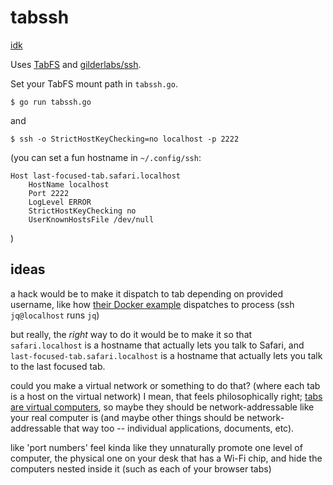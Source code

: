 # tabssh

[idk](https://twitter.com/rsnous/status/1365106287080472579)

Uses [TabFS](https://github.com/osnr/TabFS) and
[gilderlabs/ssh](https://github.com/gliderlabs/ssh).

Set your TabFS mount path in `tabssh.go`.

```
$ go run tabssh.go
```

and

```
$ ssh -o StrictHostKeyChecking=no localhost -p 2222
```

(you can set a fun hostname in `~/.config/ssh`:
```
Host last-focused-tab.safari.localhost
    HostName localhost
    Port 2222
    LogLevel ERROR
    StrictHostKeyChecking no
    UserKnownHostsFile /dev/null 
```
)

## ideas

a hack would be to make it dispatch to tab depending on provided username, like how
[their Docker
example](https://github.com/gliderlabs/ssh/tree/master/_examples/ssh-docker)
dispatches to process (ssh `jq@localhost` runs `jq`)

but really, the _right_ way to do it would be to make it so that
`safari.localhost` is a hostname that actually lets you talk to
Safari, and `last-focused-tab.safari.localhost` is a hostname that
actually lets you talk to the last focused tab.

could you make a virtual network or something to do that? (where each
tab is a host on the virtual network) I mean, that feels
philosophically right; [tabs are virtual
computers](https://twitter.com/rsnous/status/1352014584731734016), so
maybe they should be network-addressable like your real computer is
(and maybe other things should be network-addressable that way too --
individual applications, documents, etc).

like 'port numbers' feel kinda like they unnaturally promote one level
of computer, the physical one on your desk that has a Wi-Fi chip, and
hide the computers nested inside it (such as each of your browser
tabs)
